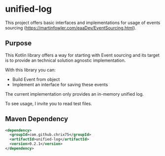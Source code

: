 # unified-log

This project offers basic interfaces and implementations for usage of events sourcing (https://martinfowler.com/eaaDev/EventSourcing.html).

## Purpose

This Kotlin library offers a way for starting with Event sourcing and its target is to provide 
an technical solution agnostic implementation.

With this library you can:

+ Build Event from object
+ Implement an interface for saving these events

The current implementation only provides an in-memory unified log.

To see usage, I invite you to read test files.

## Maven Dependency
```xml
<dependency>
  <groupId>com.github.chrix75</groupId>
  <artifactId>unified-log</artifactId>
  <version>0.2.1</version>
</dependency>
```

